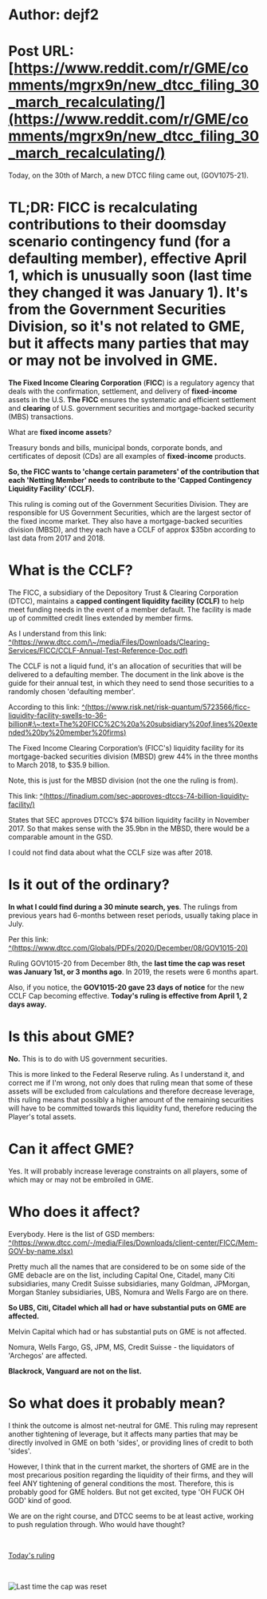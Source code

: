 # Author: dejf2
# Post URL: [https://www.reddit.com/r/GME/comments/mgrx9n/new_dtcc_filing_30_march_recalculating/](https://www.reddit.com/r/GME/comments/mgrx9n/new_dtcc_filing_30_march_recalculating/)


Today, on the 30th of March, a new DTCC filing came out, (GOV1075-21).

# TL;DR: FICC is recalculating contributions to their doomsday scenario contingency fund (for a defaulting member), effective April 1, which is unusually soon (last time they changed it was January 1). It's from the Government Securities Division, so it's not related to GME, but it affects many parties that may or may not be involved in GME.

**The Fixed Income Clearing Corporation** (**FICC**) is a regulatory agency that deals with the confirmation, settlement, and delivery of **fixed**\-**income** assets in the U.S. **The FICC** ensures the systematic and efficient settlement and **clearing** of U.S. government securities and mortgage-backed security (MBS) transactions.

What are **fixed income assets**?

Treasury bonds and bills, municipal bonds, corporate bonds, and certificates of deposit (CDs) are all examples of **fixed**\-**income** products.

**So, the FICC wants to 'change certain parameters' of the contribution that each 'Netting Member' needs to contribute to the 'Capped Contingency Liquidity Facility' (CCLF).**

This ruling is coming out of the Government Securities Division. They are responsible for US Government Securities, which are the largest sector of the fixed income market. They also have a  mortgage-backed securities division (MBSD), and they each have a CCLF of approx $35bn according to last data from 2017 and 2018.

# What is the CCLF?

The FICC, a subsidiary of the Depository Trust & Clearing Corporation (DTCC), maintains a **capped contingent liquidity facility (CCLF)** to help meet funding needs in the event of a member default. The facility is made up of committed credit lines extended by member firms.

As I understand from this link: [^(https://www.dtcc.com/\~/media/Files/Downloads/Clearing-Services/FICC/CCLF-Annual-Test-Reference-Doc.pdf)](https://www.dtcc.com/~/media/Files/Downloads/Clearing-Services/FICC/CCLF-Annual-Test-Reference-Doc.pdf)

The CCLF is not a liquid fund, it's an allocation of securities that will be delivered to a defaulting member. The document in the link above is the guide for their annual test, in which they need to send those securities to a randomly chosen 'defaulting member'.

According to this link: [^(https://www.risk.net/risk-quantum/5723566/ficc-liquidity-facility-swells-to-36-billion#:\~:text=The%20FICC%2C%20a%20subsidiary%20of,lines%20extended%20by%20member%20firms)](https://www.risk.net/risk-quantum/5723566/ficc-liquidity-facility-swells-to-36-billion#:~:text=The%20FICC%2C%20a%20subsidiary%20of,lines%20extended%20by%20member%20firms)

The Fixed Income Clearing Corporation’s (FICC's) liquidity facility for its mortgage-backed securities division (MBSD) grew 44% in the three months to March 2018, to $35.9 billion.

Note, this is just for the MBSD division (not the one the ruling is from).

This link: [^(https://finadium.com/sec-approves-dtccs-74-billion-liquidity-facility/)](https://finadium.com/sec-approves-dtccs-74-billion-liquidity-facility/)

States that SEC approves DTCC’s $74 billion liquidity facility in November 2017. So that makes sense with the 35.9bn in the MBSD, there would be a comparable amount in the GSD.

I could not find data about what the CCLF size was after 2018.

# Is it out of the ordinary?

**In what I could find during a 30 minute search, yes**. The rulings from previous years had 6-months between reset periods, usually taking place in July.

Per this link: [^(https://www.dtcc.com/Globals/PDFs/2020/December/08/GOV1015-20)](https://www.dtcc.com/Globals/PDFs/2020/December/08/GOV1015-20)

Ruling GOV1015-20 from December 8th, the **last time the cap was reset was January 1st, or 3 months ago**. In 2019, the resets were 6 months apart.

Also, if you notice, the **GOV1015-20 gave 23 days of notice** for the new CCLF Cap becoming effective. **Today's ruling is effective from April 1, 2 days away.**

# Is this about GME?

**No.** This is to do with US government securities.

This is more linked to the Federal Reserve ruling. As I understand it, and correct me if I'm wrong, not only does that ruling mean that some of these assets will be excluded from calculations and therefore decrease leverage, this ruling means that possibly a higher amount of the remaining securities will have to be committed towards this liquidity fund, therefore reducing the Player's total assets.

# Can it affect GME?

Yes. It will probably increase leverage constraints on all players, some of which may or may not be embroiled in GME.

# Who does it affect?

Everybody. Here is the list of GSD members: [^(https://www.dtcc.com/-/media/Files/Downloads/client-center/FICC/Mem-GOV-by-name.xlsx)](https://www.dtcc.com/-/media/Files/Downloads/client-center/FICC/Mem-GOV-by-name.xlsx)

Pretty much all the names that are considered to be on some side of the GME debacle are on the list, including Capital One, Citadel, many Citi subsidiaries, many Credit Suisse subsidiaries, many Goldman, JPMorgan, Morgan Stanley subsidiaries, UBS, Nomura and Wells Fargo are on there.

**So UBS, Citi, Citadel which all had or have substantial puts on GME are affected.**

Melvin Capital which had or has substantial puts on GME is not affected.

Nomura, Wells Fargo, GS, JPM, MS, Credit Suisse - the liquidators of 'Archegos' are affected.

**Blackrock, Vanguard are not on the list.**

# So what does it probably mean?

I think the outcome is almost net-neutral for GME. This ruling may represent another tightening of leverage, but it affects many parties that may be directly involved in GME on both 'sides', or providing lines of credit to both 'sides'.

However, I think that in the current market, the shorters of GME are in the most precarious position regarding the liquidity of their firms, and they will feel ANY tightening of general conditions the most. Therefore, this is probably good for GME holders. But not get excited, type 'OH FUCK OH GOD' kind of good.

We are on the right course, and DTCC seems to be at least active, working to push regulation through. Who would have thought?

&#x200B;

[Today's ruling](https://preview.redd.it/urbsxltlm8q61.png?width=824&format=png&auto=webp&s=8cdda9ab6bf0a4e1f696351379e8487db982cea5)

&#x200B;

![Last time the cap was reset](https://preview.redd.it/g0fj3ensp8q61.png?width=704&format=png&auto=webp&s=eff81d75d156b6eeddae6f49e7c7b70e7ed1c98f)